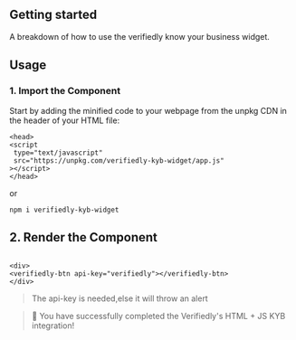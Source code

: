 <!-- headings -->
## Getting started

A breakdown of how to use the verifiedly know your business widget.

## Usage

### 1. Import the Component

Start by adding the minified code to your webpage from the unpkg CDN in the header of your HTML file:

```
<head>
<script
 type="text/javascript"
 src="https://unpkg.com/verifiedly-kyb-widget/app.js"
></script>
</head>

```

or 

```
npm i verifiedly-kyb-widget
```
## 2. Render the Component

``` 

<div>
<verifiedly-btn api-key="verifiedly"></verifiedly-btn>
</div>

```

> The api-key is needed,else it will throw an alert


> 🎉 You have successfully completed the Verifiedly's HTML + JS KYB integration! 

